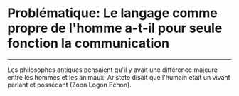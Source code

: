 # Problématique: Le langage comme propre de l'homme a-t-il pour seule fonction la communication

----

Les philosophes antiques pensaient qu'il y avait une différence majeure entre les hommes et les animaux. Aristote disait que l'humain était un vivant parlant et possédant (Zoon Logon Echon). 
<!--stackedit_data:
eyJoaXN0b3J5IjpbLTEzNDY3MzEwNzFdfQ==
-->